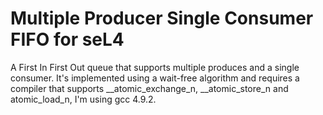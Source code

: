 # Multiple Producer Single Consumer FIFO for seL4

A First In First Out queue that supports multiple produces and a single consumer.
It's implemented using a wait-free algorithm and requires a compiler that supports
__atomic_exchange_n, __atomic_store_n and atomic_load_n, I'm using gcc 4.9.2.
